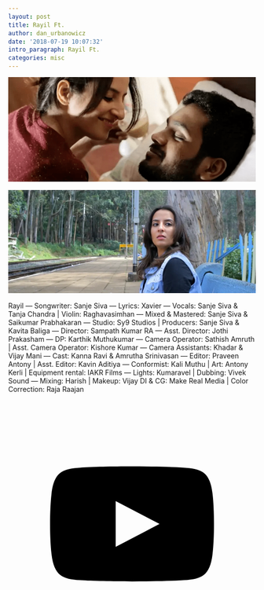 ```yaml
---
layout: post
title: Rayil Ft.
author: dan_urbanowicz
date: '2018-07-19 10:07:32'
intro_paragraph: Rayil Ft.
categories: misc
---
```

![Rayil](/assets/img/uploads/dd0da179-4e7f-4653-b13f-99b02ac351f1.png "Rayil")

![](/assets/img/uploads/show.png)

Rayil — Songwriter: Sanje Siva — Lyrics: Xavier — Vocals: Sanje Siva & Tanja Chandra | Violin: Raghavasimhan — Mixed & Mastered: Sanje Siva & Saikumar Prabhakaran — Studio: Sy9 Studios | Producers: Sanje Siva & Kavita Baliga
— Director: Sampath Kumar RA
— Asst. Director: Jothi Prakasham
— DP: Karthik Muthukumar
— Camera Operator: Sathish Amruth | Asst. Camera Operator: Kishore Kumar
— Camera Assistants: Khadar & Vijay Mani 
— Cast: Kanna Ravi & Amrutha Srinivasan
— Editor: Praveen Antony | Asst. Editor: Kavin Aditiya
— Conformist: Kali Muthu | Art: Antony Kerli | Equipment rental: IAKR Films
— Lights: Kumaravel | Dubbing: Vivek Sound
— Mixing: Harish | Makeup: Vijay DI & CG: Make Real Media | Color Correction: Raja Raajan

<a href="https://bit.ly/36AzXXj" class="icon-28" title="Rayil"><svg viewBox="0 0 512 512"><path d="M422.6 193.6c-5.3-45.3-23.3-51.6-59-54 -50.8-3.5-164.3-3.5-215.1 0 -35.7 2.4-53.7 8.7-59 54 -4 33.6-4 91.1 0 124.8 5.3 45.3 23.3 51.6 59 54 50.9 3.5 164.3 3.5 215.1 0 35.7-2.4 53.7-8.7 59-54C426.6 284.8 426.6 227.3 422.6 193.6zM222.2 303.4v-94.6l90.7 47.3L222.2 303.4z"/></svg><!--\\\\\\\\\\\[if lt IE 9]><!\\\\\\\\\\\[endif]--></a>
